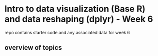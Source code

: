 # Intro to data visualization (Base R) and data reshaping (dplyr) - Week 6
repo contains starter code and any associated data for week 6

## overview of topics
